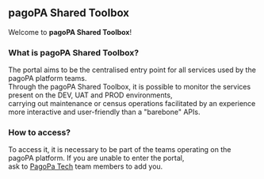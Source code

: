 ## pagoPA Shared Toolbox

Welcome to **pagoPA Shared Toolbox**!

### What is pagoPA Shared Toolbox? 

The portal aims to be the centralised entry point for all services used by the pagoPA platform teams.  
Through the pagoPA Shared Toolbox, it is possible to monitor the services present on the DEV, UAT and PROD environments,  
carrying out maintenance or census operations facilitated by an experience more interactive and user-friendly than a "barebone" APIs.  

### How to access?

To access it, it is necessary to be part of the teams operating on the pagoPA platform. If you are unable to enter the portal,  
ask to [PagoPa Tech](mailto:pagopa-tech@pagopa.it) team members to add you.